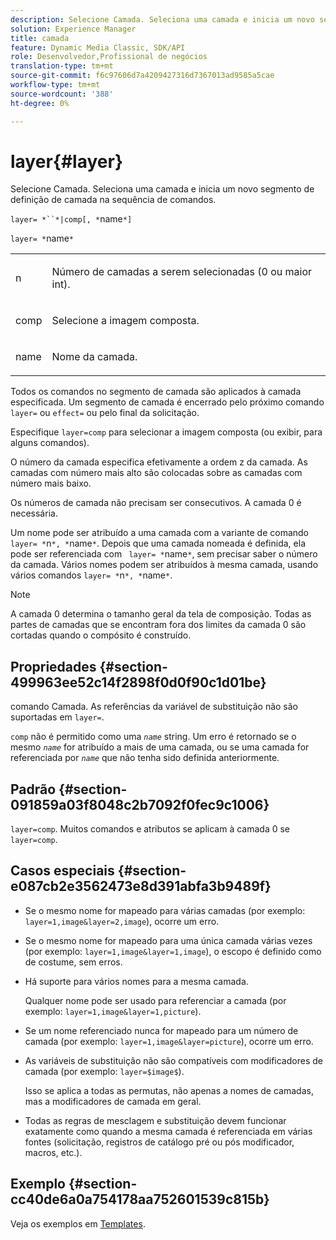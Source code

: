 ```yaml
---
description: Selecione Camada. Seleciona uma camada e inicia um novo segmento de definição de camada na sequência de comandos.
solution: Experience Manager
title: camada
feature: Dynamic Media Classic, SDK/API
role: Desenvolvedor,Profissional de negócios
translation-type: tm+mt
source-git-commit: f6c97606d7a4209427316d7367013ad9585a5cae
workflow-type: tm+mt
source-wordcount: '388'
ht-degree: 0%

---
```



# layer{#layer}

Selecione Camada. Seleciona uma camada e inicia um novo segmento de definição de camada na sequência de comandos.

`layer= *``*|comp[, *`name`*]`

`layer= *`name`*`

<table id="simpletable_22DE3365A6454949B0D30C6D7110476E"> 
 <tr class="strow"> 
  <td class="stentry"> <p><span class="codeph"> <span class="varname"> n</span></span> </p></td> 
  <td class="stentry"> <p>Número de camadas a serem selecionadas (0 ou maior int). </p></td> 
 </tr> 
 <tr class="strow"> 
  <td class="stentry"> <p><span class="codeph"> comp</span> </p></td> 
  <td class="stentry"> <p>Selecione a imagem composta. </p></td> 
 </tr> 
 <tr class="strow"> 
  <td class="stentry"> <p><span class="codeph"> <span class="varname"> name</span></span> </p></td> 
  <td class="stentry"> <p>Nome da camada. </p></td> 
 </tr> 
</table>

Todos os comandos no segmento de camada são aplicados à camada especificada. Um segmento de camada é encerrado pelo próximo comando `layer=` ou `effect=` ou pelo final da solicitação.

Especifique `layer=comp` para selecionar a imagem composta (ou exibir, para alguns comandos).

O número da camada especifica efetivamente a ordem z da camada. As camadas com número mais alto são colocadas sobre as camadas com número mais baixo.

Os números de camada não precisam ser consecutivos. A camada 0 é necessária.

Um nome pode ser atribuído a uma camada com a variante de comando `layer= *`n`*, *`name`*`. Depois que uma camada nomeada é definida, ela pode ser referenciada com ` layer= *`name`*`, sem precisar saber o número da camada. Vários nomes podem ser atribuídos à mesma camada, usando vários comandos `layer= *`n`*, *`name`*`.

>[!NOTE]
>
>A camada 0 determina o tamanho geral da tela de composição. Todas as partes de camadas que se encontram fora dos limites da camada 0 são cortadas quando o compósito é construído.

## Propriedades {#section-499963ee52c14f2898f0d0f90c1d01be}

comando Camada. As referências da variável de substituição não são suportadas em `layer=`.

`comp` não é permitido como uma  *`name`* string. Um erro é retornado se o mesmo *`name`* for atribuído a mais de uma camada, ou se uma camada for referenciada por *`name`* que não tenha sido definida anteriormente.

## Padrão {#section-091859a03f8048c2b7092f0fec9c1006}

`layer=comp`. Muitos comandos e atributos se aplicam à camada 0 se `layer=comp`.

## Casos especiais {#section-e087cb2e3562473e8d391abfa3b9489f}

* Se o mesmo nome for mapeado para várias camadas (por exemplo: `layer=1,image&layer=2,image`), ocorre um erro.
* Se o mesmo nome for mapeado para uma única camada várias vezes (por exemplo: `layer=1,image&layer=1,image`), o escopo é definido como de costume, sem erros.
* Há suporte para vários nomes para a mesma camada.

   Qualquer nome pode ser usado para referenciar a camada (por exemplo: `layer=1,image&layer=1,picture`).
* Se um nome referenciado nunca for mapeado para um número de camada (por exemplo: `layer=1,image&layer=picture`), ocorre um erro.
* As variáveis de substituição não são compatíveis com modificadores de camada (por exemplo: `layer=$image$`).

   Isso se aplica a todas as permutas, não apenas a nomes de camadas, mas a modificadores de camada em geral.

* Todas as regras de mesclagem e substituição devem funcionar exatamente como quando a mesma camada é referenciada em várias fontes (solicitação, registros de catálogo pré ou pós modificador, macros, etc.).

## Exemplo {#section-cc40de6a0a754178aa752601539c815b}

Veja os exemplos em [Templates](../../../../../is-api/http-ref/image-serving-api-ref/c-http-protocol-reference/c-templates/c-templates.md#concept-3cd2d2adae0e41b2979b9640244d4d3e).
